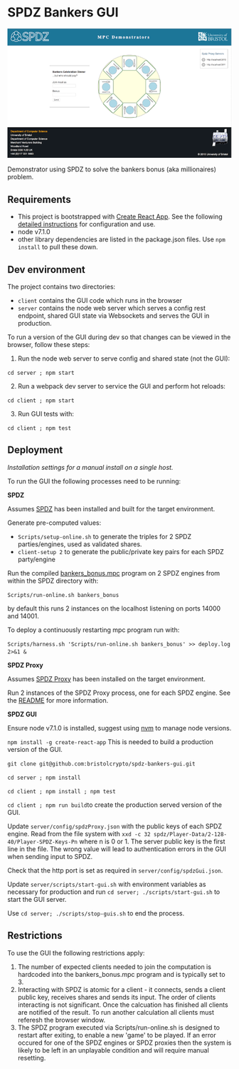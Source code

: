 # SPDZ Bankers GUI
![Screenshot of GUI](./spdz-bankers-gui.png) 

Demonstrator using SPDZ to solve the bankers bonus (aka millionaires) problem.

## Requirements

- This project is bootstrapped with [Create React App](https://github.com/facebookincubator/create-react-app). See the following [detailed instructions](https://github.com/facebookincubator/create-react-app/blob/master/packages/react-scripts/template/README.md) for configuration and use.
- node v7.1.0
- other library dependencies are listed in the package.json files. Use `npm install` to pull these down.

## Dev environment

The project contains two directories:

- `client` contains the GUI code which runs in the browser
- `server` contains the node web server which serves a config rest endpoint, shared GUI state via Websockets and serves the GUI in production.

To run a version of the GUI during dev so that changes can be viewed in the browser, follow these steps:

1. Run the node web server to serve config and shared state (not the GUI):

 `cd server ; npm start`

2. Run a webpack dev server to service the GUI and perform hot reloads:

 `cd client ; npm start`

3. Run GUI tests with: 

 `cd client ; npm test`

## Deployment

*Installation settings for a manual install on a single host.*

To run the GUI the following processes need to be running:

**SPDZ**

Assumes [SPDZ](https://github.com/bristolcrypto/SPDZ) has been installed and built for the target environment.

Generate pre-computed values:

- `Scripts/setup-online.sh` to generate the triples for 2 SPDZ parties/engines, used as validated shares.
- `client-setup 2` to generate the public/private key pairs for each SPDZ party/engine

Run the compiled [bankers_bonus.mpc](https://github.com/bristolcrypto/SPDZ/blob/privateclient/Programs/Source/bankers_bonus.mpc) program on 2 SPDZ engines from within the SPDZ directory with:

`Scripts/run-online.sh bankers_bonus`

by default this runs 2 instances on the localhost listening on ports 14000 and 14001.

To deploy a continuously restarting mpc program run with:

`Scripts/harness.sh 'Scripts/run-online.sh bankers_bonus' >> deploy.log 2>&1 &`

**SPDZ Proxy**

Assumes [SPDZ Proxy](https://github.com/bristolcrypto/spdz-proxy)  has been installed on the target environment. 

Run 2 instances of the SPDZ Proxy process, one for each SPDZ engine. See the [README](https://github.com/bristolcrypto/spdz-proxy/blob/master/README.md) for more information. 

**SPDZ GUI**

Ensure node v7.1.0 is installed, suggest using [nvm](https://github.com/creationix/nvm) to manage node versions.

`npm install -g create-react-app` This is needed to build a production version of the GUI. 

`git clone git@github.com:bristolcrypto/spdz-bankers-gui.git`

`cd server ; npm install`

`cd client ; npm install ; npm test`

`cd client ; npm run build`to create the production served version of the GUI.

Update `server/config/spdzProxy.json` with the public keys of each SPDZ engine. Read from the file system with `xxd -c 32 spdz/Player-Data/2-128-40/Player-SPDZ-Keys-Pn` where n is 0 or 1. The server public key is the first line in the file. The wrong value will lead to authentication errors in the GUI when sending input to SPDZ.

Check that the http port is set as required in `server/config/spdzGui.json`.

Update `server/scripts/start-gui.sh` with environment variables as necessary for production and run `cd server; ./scripts/start-gui.sh`  to start the GUI server.

Use `cd server; ./scripts/stop-guis.sh` to end the process.

## Restrictions

To use the GUI the following restrictions apply:

1. The number of expected clients needed to join the computation is hardcoded into the bankers_bonus.mpc program and is typically set to 3. 
2. Interacting with SPDZ is atomic for a client - it connects, sends a client public key, receives shares and sends its input. The order of clients interacting is not significant. Once the calcuation has finished all clients are notified of the result. To run another calculation all clients must referesh the browser window.
3. The SPDZ program executed via Scripts/run-online.sh is designed to restart after exiting, to enable a new 'game' to be played. If an error occured for one of the SPDZ engines or SPDZ proxies then the system is likely to be left in an unplayable condition and will require manual resetting.


